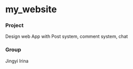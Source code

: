 # my_website


### Project
Design web App with Post system, comment system, chat


### Group
Jingyi Irina
